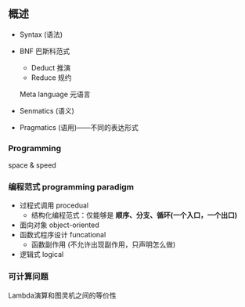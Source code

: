 ## 概述

- Syntax (语法)

- BNF 巴斯科范式 

  - Deduct 推演
  - Reduce 规约

  Meta language 元语言

- Senmatics (语义)

- Pragmatics (语用)——不同的表达形式

### Programming

space & speed

### 编程范式 programming paradigm

- 过程式调用 procedual
  - 结构化编程范式：仅能够是 **顺序、分支、循环(一个入口，一个出口)**
- 面向对象 object-oriented
- 函数式程序设计 funcational
  - 函数副作用 (不允许出现副作用，只声明怎么做)
- 逻辑式 logical

### 可计算问题

Lambda演算和图灵机之间的等价性


